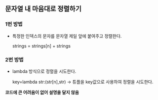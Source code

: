 ##  문자열 내 마음대로 정렬하기

### 1번 방법
* 특정한 인덱스의 문자를 문자열 제일 앞에 붙여주고 정렬한다.
    
    strings = strings[n] + strings


### 2번 방법
* lambda 방식으로 정렬을 시도한다. 

    key=lambda str:(str[n],str)  -> 튜플을 key값으로 사용하여 정렬을 시도한다.

**코드에 큰 어려움이 없어 설명을 달지 않음**